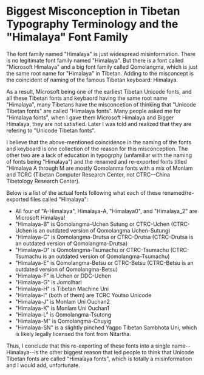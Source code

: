 # Biggest Misconception in Tibetan Typography Terminology and the "Himalaya" Font Family 

The font family named "Himalaya" is just widespread misinformation. There is no legitimate font family named "Himalaya". 
But there is a font called "Microsoft Himalaya" and a big font family called Qomolangma, which is just the same root name for "Himalaya" in Tibetan. 
Adding to the misconcept is the coincident of naming of the famous Tibetan keyboard: Himalaya. 

As a result, Microsoft being one of the earliest Tibetan Unicode fonts, and all these Tibetan fonts and keybaord having the same root name "Himalaya", 
many Tibetans have the misconcetion of thinking that "Unicode Tibetan fonts" are called "Himalaya fonts". Many people asked me for "Himalaya fonts",
when I gave them Microsoft Himalaya and Bigger Himalaya, they are not satisfied. Later I was told and realized that they are refering to "Unicode Tibetan fonts". 

I believe that the above-mentioned coincidence in the naming of the fonts and keyboard is one collection of the reason for this misconception. 
The other two are a lack of education in typogrphy (unfamiliar with the naming of fonts being "Himalaya") and the renamed and re-exported fonts 
titled "Himalaya A through M are mostly Qomolanma fonts with a mix of Monlam and TCRC (Tibetan Computer Research Center, not CTRC--China Tibetology Research Center). 


Below is a list of the actual fonts following what each of these renamed/re-exported files called "Himalaya": 

- All four of "A-Himalaya", Himalaya-A, "Himalaya0", and "Himalaya_2" are Microsoft Himalaya!
- "Himalaya-B" is Qomolangma-Uchen Sutung or CTRC-Uchen (CTRC-Uchen is an outdated version of Qomolangma Uchen-Sutung)
- "Himalaya-C" is Qomolangma-Drutsa or CTRC-Drutsa (CTRC-Drutsa is an outdated version of Qomolangma-Drutsa)
- "Himalaya-D" is Qomolangma-Tsumachu or CTRC-Tsumachu (CTRC-Tsumachu is an outdated version of Qomolangma-Tsumachu) 
- "Himalaya-E" is Qomolangma-Betsu or CTRC-Betsu (CTRC-Betsu is an outdated version of Qomolangma-Betsu) 
- "Himalaya-F" is Uchen or DDC-Uchen
- "Himalaya-G" is Jomolhari
- "Himalaya-H" is Tibetan Machine Uni
- "Himalaya-I" (both of them) are TCRC Youtso Unicode
- "Himalaya-J" is Monlam Uni Ouchan2
- "Himalaya-K" is Monlam Uni Ouchan1
- "Himalaya-L" is Qomolangma-Tsutong
- "Himalaya-M" is Qomolangma-Chuyig
- "Himalaya-SN" is a slightly pinched Yagpo Tibetan Sambhota Uni, which is likely legally licensed the font from Nitartha.

Thus, I conclude that this re-exporting of these fonts into a single name--Himalaya--is the other biggest reason that led people to think that 
Unicode Tibetan fonts are called "Himalaya fonts", which is totally a misinformation and I would add, unfortunate. 
